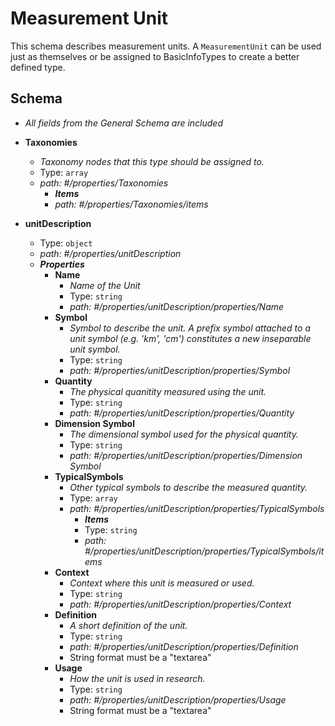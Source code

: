 # Measurement Unit
This schema describes measurement units. A `MeasurementUnit` can be used just as themselves or be assigned to BasicInfoTypes to create a better defined type.
## Schema
 - _All fields from the General Schema are included_ 
- <b id="#/properties/Taxonomies">Taxonomies</b>
	 - _Taxonomy nodes that this type should be assigned to._
	 - Type: `array`
	 - <i id="/properties/Taxonomies">path: #/properties/Taxonomies</i>
		 - **_Items_**
		 - <i id="/properties/Taxonomies/items">path: #/properties/Taxonomies/items</i>

- <b id="#/properties/unitDescription">unitDescription</b>
	 - Type: `object`
	 - <i id="/properties/unitDescription">path: #/properties/unitDescription</i>
	 - **_Properties_**
		 - <b id="#/properties/unitDescription/properties/Name">Name</b>
			 - _Name of the Unit_
			 - Type: `string`
			 - <i id="/properties/unitDescription/properties/Name">path: #/properties/unitDescription/properties/Name</i>
		 - <b id="#/properties/unitDescription/properties/Symbol">Symbol</b>
			 - _Symbol to describe the unit. A prefix symbol attached to a unit symbol (e.g. 'km', 'cm') constitutes a new inseparable unit symbol._
			 - Type: `string`
			 - <i id="/properties/unitDescription/properties/Symbol">path: #/properties/unitDescription/properties/Symbol</i>
		 - <b id="#/properties/unitDescription/properties/Quantity">Quantity</b>
			 - _The physical quanitity measured using the unit._
			 - Type: `string`
			 - <i id="/properties/unitDescription/properties/Quantity">path: #/properties/unitDescription/properties/Quantity</i>
		 - <b id="#/properties/unitDescription/properties/Dimension Symbol">Dimension Symbol</b>
			 - _The dimensional symbol used for the physical quantity._
			 - Type: `string`
			 - <i id="/properties/unitDescription/properties/Dimension Symbol">path: #/properties/unitDescription/properties/Dimension Symbol</i>
		 - <b id="#/properties/unitDescription/properties/TypicalSymbols">TypicalSymbols</b>
			 - _Other typical symbols to describe the measured quantity._
			 - Type: `array`
			 - <i id="/properties/unitDescription/properties/TypicalSymbols">path: #/properties/unitDescription/properties/TypicalSymbols</i>
				 - **_Items_**
				 - Type: `string`
				 - <i id="/properties/unitDescription/properties/TypicalSymbols/items">path: #/properties/unitDescription/properties/TypicalSymbols/items</i>
		 - <b id="#/properties/unitDescription/properties/Context">Context</b>
			 - _Context where this unit is measured or used._
			 - Type: `string`
			 - <i id="/properties/unitDescription/properties/Context">path: #/properties/unitDescription/properties/Context</i>
		 - <b id="#/properties/unitDescription/properties/Definition">Definition</b>
			 - _A short definition of the unit._
			 - Type: `string`
			 - <i id="/properties/unitDescription/properties/Definition">path: #/properties/unitDescription/properties/Definition</i>
			 - String format must be a "textarea"
		 - <b id="#/properties/unitDescription/properties/Usage">Usage</b>
			 - _How the unit is used in research._
			 - Type: `string`
			 - <i id="/properties/unitDescription/properties/Usage">path: #/properties/unitDescription/properties/Usage</i>
			 - String format must be a "textarea"
